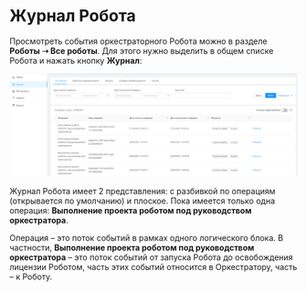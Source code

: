# Журнал Робота

Просмотреть события оркестраторного Робота можно в разделе **Роботы ➝ Все роботы**. Для этого нужно выделить в общем списке Робота и нажать кнопку **Журнал**:

![](<../../.gitbook/assets/0 (10)>)

Журнал Робота имеет 2 представления: с разбивкой по операциям (открывается по умолчанию) и плоское. Пока имеется только одна операция: **Выполнение проекта роботом под руководством оркестратора**. 

Операция – это поток событий в рамках одного логического блока. В частности, **Выполнение проекта роботом под руководством оркестратора** – это поток событий от запуска Робота до освобождения лицензии Роботом, часть этих событий относится в Оркестратору, часть – к Роботу.
